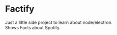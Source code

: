 Factify
=======

Just a little side project to learn about node/electron.  
Shows Facts about Spotify.